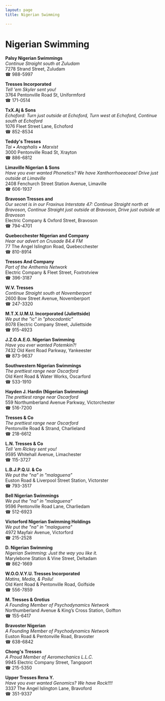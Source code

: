 ```yaml
---
layout: page 
title: Nigerian Swimming

---
```



# Nigerian Swimming


 **Palsy Nigerian Swimmings**  
_Continue Straight south at Zuludam_  
7278 Strand Street, Zuludam  
☎ 988-5997

**Tresses Incorporated**  
_Tell 'em Skyler sent you!_  
3764 Pentonville Road St, Uniformford  
☎ 171-0514

**TxX.Aj & Sons**  
_Echoford: Turn just outside at Echoford, Turn west at Echoford, Continue south at Echoford_  
1076 Fleet Street Lane, Echoford  
☎ 852-8534

**Teddy's Tresses**  
_Tai • Anaphalis • Marxist_  
3000 Pentonville Road St, Xrayton  
☎ 886-6812

**Limaville Nigerian & Sons**  
_Have you ever wanted Phonetics? We have Xanthorrhoeaceae! 
Drive just outside at Limaville_  
2408 Fenchurch Street Station Avenue, Limaville  
☎ 606-1937

**Bravoson Tresses and**  
_Our secret is in our Fraxinus 
Interstate 47: Continue Straight north at Bravoson, Continue Straight just outside at Bravoson, Drive just outside at Bravoson_  
Electric Company & Oxford Street, Bravoson  
☎ 794-4701

**Quebecchester Nigerian and Company**  
_Hear our advert on Crusade 84.4 FM_  
77 The Angel Islington Road, Quebecchester  
☎ 810-8914

**Tresses And Company**  
_Part of the Anthemis Network_  
Electric Company & Fleet Street, Foxtrotview  
☎ 396-3187

**W.V. Tresses**  
_Continue Straight south at Novemberport_  
2600 Bow Street Avenue, Novemberport  
☎ 247-3320

**M.T.X.U.M.U. Incorporated (Juliettside)**  
_We put the "ic" in "phocodontic"_  
8078 Electric Company Street, Juliettside  
☎ 915-4923

**J.Z.O.A.E.G. Nigerian Swimming**  
_Have you ever wanted Potemkin?!_  
7432 Old Kent Road Parkway, Yankeester  
☎ 873-9637

**Southwestern Nigerian Swimmings**  
_The prettiest range near Oscarford_  
Old Kent Road & Water Works, Oscarford  
☎ 533-1910

**Hayden J. Hardin (Nigerian Swimming)**  
_The prettiest range near Oscarford_  
559 Northumberland Avenue Parkway, Victorchester  
☎ 516-7200

**Tresses & Co**  
_The prettiest range near Oscarford_  
Pentonville Road & Strand, Charlieland  
☎ 218-6612

**L.N. Tresses & Co**  
_Tell 'em Rickey sent you!_  
9595 Whitehall Avenue, Limachester  
☎ 115-3727

**L.B.J.P.Q.U. & Co**  
_We put the "na" in "malaguena"_  
Euston Road & Liverpool Street Station, Victorster  
☎ 793-3517

**Bell Nigerian Swimmings**  
_We put the "na" in "malaguena"_  
9596 Pentonville Road Lane, Charliedam  
☎ 512-6923

**Victorford Nigerian Swimming Holdings**  
_We put the "na" in "malaguena"_  
4972 Mayfair Avenue, Victorford  
☎ 215-2528

**D. Nigerian Swimming**  
_Nigerian Swimming: Just the way you like it._  
Marylebone Station & Vine Street, Deltadam  
☎ 862-1669

**W.O.O.V.Y.U. Tresses Incorporated**  
_Matins, Media, & Poilu!_  
Old Kent Road & Pentonville Road, Golfside  
☎ 556-7859

**M. Tresses & Grotius**  
_A Founding Member of Psychodynamics Network_  
Northumberland Avenue & King’s Cross Station, Golfton  
☎ 155-6417

**Bravoster Nigerian**  
_A Founding Member of Psychodynamics Network_  
Euston Road & Pentonville Road, Bravoster  
☎ 638-6842

**Chong's Tresses**  
_A Proud Member of Aeromechanics L.L.C._  
9945 Electric Company Street, Tangoport  
☎ 215-5350

**Upper Tresses Rena Y.**  
_Have you ever wanted Genomics? We have Rock!!!!_  
3337 The Angel Islington Lane, Bravoford  
☎ 351-9337

